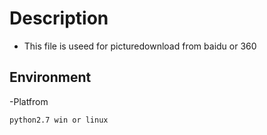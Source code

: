 # Description
- This file is useed for picturedownload from baidu or 360
## Environment
-Platfrom
```
python2.7 win or linux
```

